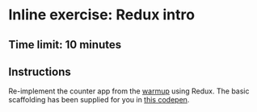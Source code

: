 # Inline exercise: Redux intro

## Time limit: 10 minutes

## Instructions

Re-implement the counter app from the [warmup](../warmup.md) using Redux.
The basic scaffolding has been supplied for you in [this codepen](http://codepen.io/lockehart/pen/zBdKrG?editors=1010).
